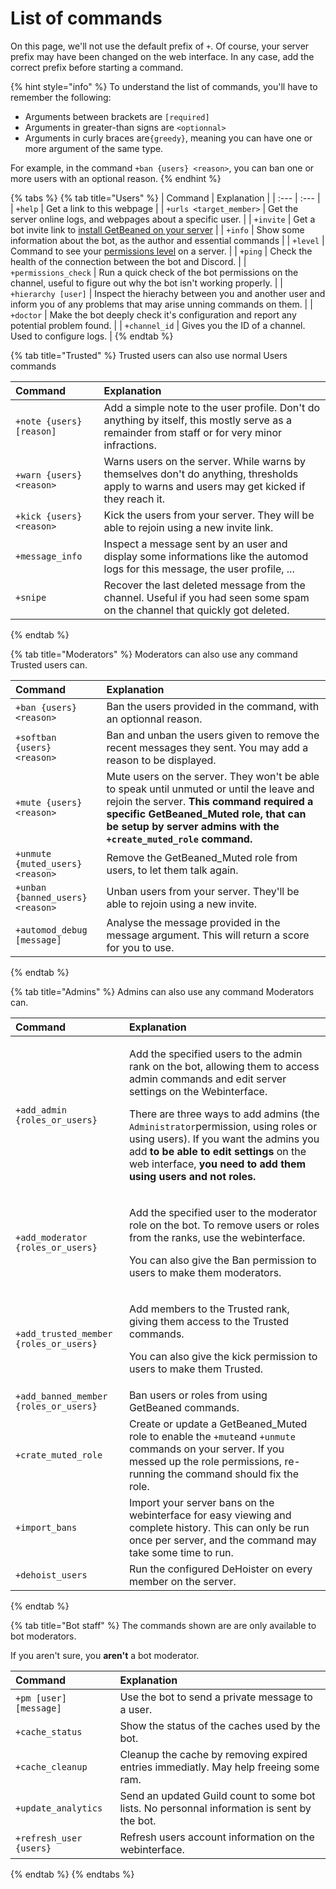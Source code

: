 # List of commands

On this page, we'll not use the default prefix of `+`. Of course, your server prefix may have been changed on the web interface. In any case, add the correct prefix before starting a command.

{% hint style="info" %}
To understand the list of commands, you'll have to remember the following:

* Arguments between brackets are `[required]`
* Arguments in greater-than signs are `<optionnal>`
* Arguments in curly braces are`{greedy}`, meaning you can have one or more argument of the same type.

For example, in the command `+ban {users} <reason>`, you can ban one or more users with an optional reason. 
{% endhint %}

{% tabs %}
{% tab title="Users" %}
| Command | Explanation |
| :--- | :--- |
| `+help` | Get a link to this webpage |
| `+urls <target_member>` | Get the server online logs, and webpages about a specific user. |
| `+invite` | Get a bot invite link to [install GetBeaned on your server](tutorial-setting-up-your-server-for-the-first-time.md) |
| `+info` | Show some information about the bot, as the author and essential commands |
| `+level` | Command to see your [permissions level](levels-and-permissions.md) on a server. |
| `+ping` | Check the health of the connection between the bot and Discord. |
| `+permissions_check` | Run a quick check of the bot permissions on the channel, useful to figure out why the bot isn't working properly. |
| `+hierarchy [user]` | Inspect the hierachy between you and another user and inform you of any problems that may arise unning commands on them. |
| `+doctor` | Make the bot deeply check it's configuration and report any potential problem found. |
| `+channel_id` | Gives you the ID of a channel. Used to configure logs. |
{% endtab %}

{% tab title="Trusted" %}
Trusted users can also use normal Users commands

| Command | Explanation |
| :--- | :--- |
| `+note {users} [reason]` | Add a simple note to the user profile. Don't do anything by itself, this mostly serve as a remainder from staff or for very minor infractions. |
| `+warn {users} <reason>` | Warns users on the server. While warns by themselves don't do anything, thresholds apply to warns and users may get kicked if they reach it. |
| `+kick {users} <reason>` | Kick the users from your server. They will be able to rejoin using a new invite link. |
| `+message_info` | Inspect a message sent by an user and display some informations like the automod logs for this message, the user profile, ... |
| `+snipe` | Recover the last deleted message from the channel. Useful if you had seen some spam on the channel that quickly got deleted. |
{% endtab %}

{% tab title="Moderators" %}
Moderators can also use any command Trusted users can.

| Command | Explanation |
| :--- | :--- |
| `+ban {users} <reason>` | Ban the users provided in the command, with an optionnal reason. |
| `+softban {users} <reason>` | Ban and unban the users given to remove the recent messages they sent. You may add a reason to be displayed. |
| `+mute {users} <reason>` | Mute users on the server. They won't be able to speak until unmuted or until the leave and rejoin the server. **This command required a specific GetBeaned\_Muted role, that can be setup by server admins with the `+create_muted_role` command.** |
| `+unmute {muted_users} <reason>` | Remove the GetBeaned\_Muted role from users, to let them talk again. |
| `+unban {banned_users} <reason>` | Unban users from your server. They'll be able to rejoin using a new invite. |
| `+automod_debug [message]` | Analyse the message provided in the message argument. This will return a score for you to use. |
{% endtab %}

{% tab title="Admins" %}
Admins can also use any command Moderators can.

<table>
  <thead>
    <tr>
      <th style="text-align:left">Command</th>
      <th style="text-align:left">Explanation</th>
    </tr>
  </thead>
  <tbody>
    <tr>
      <td style="text-align:left"><code>+add_admin {roles_or_users}</code>
      </td>
      <td style="text-align:left">
        <p>Add the specified users to the admin rank on the bot, allowing them to
          access admin commands and edit server settings on the Webinterface.</p>
        <p>There are three ways to add admins (the <code>Administrator</code>permission,
          using roles or using users). If you want the admins you add <b>to be able to edit settings</b> on
          the web interface, <b>you need to add them using users and not roles.</b>
        </p>
      </td>
    </tr>
    <tr>
      <td style="text-align:left"><code>+add_moderator {roles_or_users}</code>
      </td>
      <td style="text-align:left">
        <p>Add the specified user to the moderator role on the bot. To remove users
          or roles from the ranks, use the webinterface.</p>
        <p>You can also give the Ban permission to users to make them moderators.</p>
      </td>
    </tr>
    <tr>
      <td style="text-align:left"><code>+add_trusted_member {roles_or_users}</code>
      </td>
      <td style="text-align:left">
        <p>Add members to the Trusted rank, giving them access to the Trusted commands.</p>
        <p>You can also give the kick permission to users to make them Trusted.</p>
      </td>
    </tr>
    <tr>
      <td style="text-align:left"><code>+add_banned_member {roles_or_users}</code>
      </td>
      <td style="text-align:left">Ban users or roles from using GetBeaned commands.</td>
    </tr>
    <tr>
      <td style="text-align:left"><code>+crate_muted_role</code>
      </td>
      <td style="text-align:left">Create or update a GetBeaned_Muted role to enable the <code>+mute</code>and <code>+unmute</code> commands
        on your server. If you messed up the role permissions, re-running the command
        should fix the role.</td>
    </tr>
    <tr>
      <td style="text-align:left"><code>+import_bans</code>
      </td>
      <td style="text-align:left">Import your server bans on the webinterface for easy viewing and complete
        history. This can only be run once per server, and the command may take
        some time to run.</td>
    </tr>
    <tr>
      <td style="text-align:left"><code>+dehoist_users</code>
      </td>
      <td style="text-align:left">Run the configured DeHoister on every member on the server.</td>
    </tr>
  </tbody>
</table>
{% endtab %}

{% tab title="Bot staff" %}
The commands shown are are only available to bot moderators.

If you aren't sure, you **aren't** a bot moderator.

| Command | Explanation |
| :--- | :--- |
| `+pm [user] [message]` | Use the bot to send a private message to a user. |
| `+cache_status` | Show the status of the caches used by the bot. |
| `+cache_cleanup` | Cleanup the cache by removing expired entries immediatly. May help freeing some ram. |
| `+update_analytics` | Send an updated Guild count to some bot lists. No personnal information is sent by the bot. |
| `+refresh_user {users}` | Refresh users account information on the webinterface. |
{% endtab %}
{% endtabs %}

